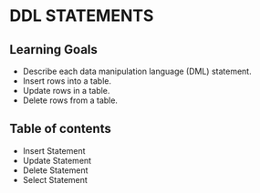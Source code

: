 # DDL STATEMENTS

## Learning Goals
- Describe each data manipulation language (DML) statement.
- Insert rows into a table.
- Update rows in a table.
- Delete rows from a table.

## Table of contents
- Insert Statement
- Update Statement
- Delete Statement
- Select Statement